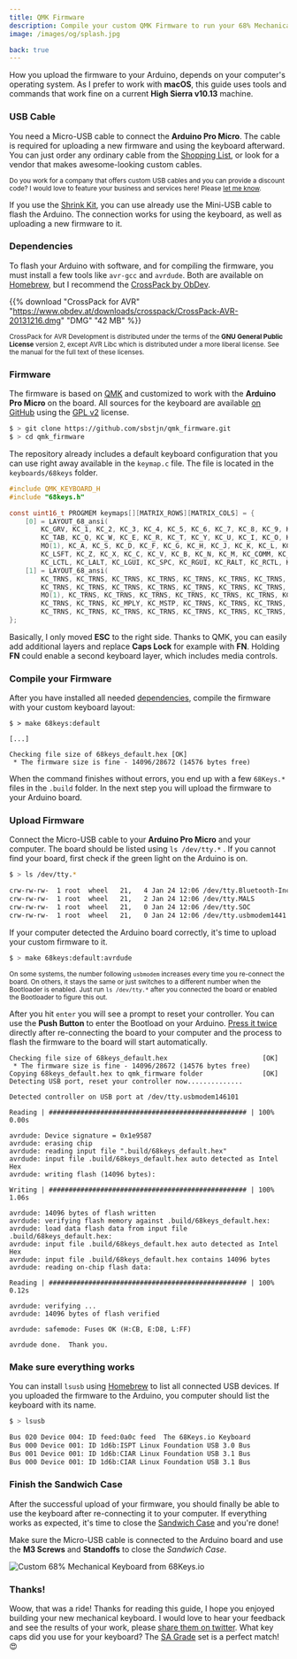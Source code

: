 ```yaml
---
title: QMK Firmware
description: Compile your custom QMK Firmware to run your 68% Mechanical Keyboard. A complete shopping list helps you with ordering all parts, and a detailed DIY guide with photos supports you in building your own mechanical keyboard.
image: /images/og/splash.jpg

back: true
---
```


How you upload the firmware to your Arduino, depends on your computer's operating system. As I prefer to work with **macOS**, this guide uses tools and commands that work fine on a current **High Sierra v10.13** machine.

### USB Cable

You need a Micro-USB cable to connect the **Arduino Pro Micro**. The cable is required for uploading a new firmware and using the keyboard afterward. You can just order any ordinary cable from the [Shopping List][parts], or look for a vendor that makes awesome-looking custom cables.

<small>Do you work for a company that offers custom USB cables and you can provide a discount code? I would love to feature your business and services here! Please [let me know][sbstjn].</small>

If you use the [Shrink Kit][shrink], you can use already use the Mini-USB cable to flash the Arduino. The connection works for using the keyboard, as well as uploading a new firmware to it.

### Dependencies

To flash your Arduino with software, and for compiling the firmware, you must install a few tools like `avr-gcc` and `avrdude`. Both are available on [Homebrew][homebrew], but I recommend the [CrossPack by ObDev][crosspack].

{{% download "CrossPack for AVR" "https://www.obdev.at/downloads/crosspack/CrossPack-AVR-20131216.dmg" "DMG" "42 MB" %}}

<small>CrossPack for AVR Development is distributed under the terms of the **GNU General Public License** version 2, except AVR Libc which is distributed under a more liberal license. See the manual for the full text of these licenses.</small>

### Firmware

The firmware is based on [QMK][qmk] and customized to work with the **Arduino Pro Micro** on the board. All sources for the keyboard are available [on GitHub][firmware] using the [GPL v2][license] license.

```bash
$ > git clone https://github.com/sbstjn/qmk_firmware.git
$ > cd qmk_firmware
```

The repository already includes a default keyboard configuration that you can use right away available in the `keymap.c` file. The file is located in the `keyboards/68keys` folder.

```c
#include QMK_KEYBOARD_H
#include "68keys.h"

const uint16_t PROGMEM keymaps[][MATRIX_ROWS][MATRIX_COLS] = {
    [0] = LAYOUT_68_ansi(
        KC_GRV, KC_1, KC_2, KC_3, KC_4, KC_5, KC_6, KC_7, KC_8, KC_9, KC_0, KC_MINS, KC_EQL, KC_BSPC, KC_ESC, KC_PGUP,
        KC_TAB, KC_Q, KC_W, KC_E, KC_R, KC_T, KC_Y, KC_U, KC_I, KC_O, KC_P, KC_LBRC, KC_RBRC, KC_BSLS, KC_DEL, KC_PGDN,
        MO(1), KC_A, KC_S, KC_D, KC_F, KC_G, KC_H, KC_J, KC_K, KC_L, KC_SCLN, KC_QUOT, KC_ENT,
        KC_LSFT, KC_Z, KC_X, KC_C, KC_V, KC_B, KC_N, KC_M, KC_COMM, KC_DOT, KC_SLSH, KC_RSFT, KC_UP,
        KC_LCTL, KC_LALT, KC_LGUI, KC_SPC, KC_RGUI, KC_RALT, KC_RCTL, KC_LEFT, KC_DOWN, KC_RGHT),
    [1] = LAYOUT_68_ansi(
        KC_TRNS, KC_TRNS, KC_TRNS, KC_TRNS, KC_TRNS, KC_TRNS, KC_TRNS, KC_TRNS, KC_TRNS, KC_TRNS, KC_TRNS, KC_TRNS, KC_TRNS, KC_TRNS, KC_TRNS, KC_TRNS,
        KC_TRNS, KC_TRNS, KC_TRNS, KC_TRNS, KC_TRNS, KC_TRNS, KC_TRNS, KC_TRNS, KC_TRNS, KC_TRNS, KC_TRNS, KC_TRNS, KC_TRNS, KC_TRNS, KC_TRNS, KC_TRNS,
        MO(1), KC_TRNS, KC_TRNS, KC_TRNS, KC_TRNS, KC_TRNS, KC_TRNS, KC_TRNS, KC_TRNS, KC_TRNS, KC_TRNS, KC_TRNS, KC_TRNS,
        KC_TRNS, KC_TRNS, KC_MPLY, KC_MSTP, KC_TRNS, KC_TRNS, KC_TRNS, KC_TRNS, KC_TRNS, KC_TRNS, KC_TRNS, KC_TRNS, KC_VOLU,
        KC_TRNS, KC_TRNS, KC_TRNS, KC_TRNS, KC_TRNS, KC_TRNS, KC_TRNS, KC_MPRV, KC_VOLD, KC_MNXT)
};
```

Basically, I only moved **ESC** to the right side. Thanks to QMK, you can easily add additional layers and replace **Caps Lock** for example with **FN**. Holding **FN** could enable a second keyboard layer, which includes media controls.

### Compile your Firmware

After you have installed all needed [dependencies](#dependencies), compile the firmware with your custom keyboard layout:

```
$ > make 68keys:default

[...]

Checking file size of 68keys_default.hex [OK]
 * The firmware size is fine - 14096/28672 (14576 bytes free)
```

When the command finishes without errors, you end up with a few `68Keys.*` files in the `.build` folder. In the next step you will upload the firmware to your Arduino board.

### Upload Firmware

Connect the Micro-USB cable to your **Arduino Pro Micro** and your computer. The board should be listed using `ls /dev/tty.*` . If you cannot find your board, first check if the green light on the Arduino is on.

```bash
$ > ls /dev/tty.*

crw-rw-rw-  1 root  wheel   21,   4 Jan 24 12:06 /dev/tty.Bluetooth-Incoming-Port
crw-rw-rw-  1 root  wheel   21,   2 Jan 24 12:06 /dev/tty.MALS
crw-rw-rw-  1 root  wheel   21,   0 Jan 24 12:06 /dev/tty.SOC
crw-rw-rw-  1 root  wheel   21,   0 Jan 24 12:06 /dev/tty.usbmodem1441
```

If your computer detected the Arduino board correctly, it's time to upload your custom firmware to it.

```bash
$ > make 68keys:default:avrdude
```

<small>On some systems, the number following `usbmodem` increases every time you re-connect the board. On others, it stays the same or just switches to a different number when the Bootloader is enabled. Just run `ls /dev/tty.*` after you connected the board or enabled the Bootloader to figure this out.</small>

After you hit `enter` you will see a prompt to reset your controller. You can use the **Push Button** to enter the Bootload on your Arduino. [Press it twice][bootloader] directly after re-connecting the board to your computer and the process to flash the firmware to the board will start automatically.

```
Checking file size of 68keys_default.hex                        [OK]
 * The firmware size is fine - 14096/28672 (14576 bytes free)
Copying 68keys_default.hex to qmk_firmware folder               [OK]
Detecting USB port, reset your controller now..............

Detected controller on USB port at /dev/tty.usbmodem146101

Reading | ################################################## | 100% 0.00s

avrdude: Device signature = 0x1e9587
avrdude: erasing chip
avrdude: reading input file ".build/68keys_default.hex"
avrdude: input file .build/68keys_default.hex auto detected as Intel Hex
avrdude: writing flash (14096 bytes):

Writing | ################################################## | 100% 1.06s

avrdude: 14096 bytes of flash written
avrdude: verifying flash memory against .build/68keys_default.hex:
avrdude: load data flash data from input file .build/68keys_default.hex:
avrdude: input file .build/68keys_default.hex auto detected as Intel Hex
avrdude: input file .build/68keys_default.hex contains 14096 bytes
avrdude: reading on-chip flash data:

Reading | ################################################## | 100% 0.12s

avrdude: verifying ...
avrdude: 14096 bytes of flash verified

avrdude: safemode: Fuses OK (H:CB, E:D8, L:FF)

avrdude done.  Thank you.
```

### Make sure everything works

You can install `lsusb` using [Homebrew][homebrew] to list all connected USB devices. If you uploaded the firmware to the Arduino, you computer should list the keyboard with its name.

```bash
$ > lsusb

Bus 020 Device 004: ID feed:0a0c feed  The 68Keys.io Keyboard
Bus 000 Device 001: ID 1d6b:ISPT Linux Foundation USB 3.0 Bus
Bus 001 Device 001: ID 1d6b:CIAR Linux Foundation USB 3.1 Bus
Bus 000 Device 001: ID 1d6b:CIAR Linux Foundation USB 3.1 Bus
```

### Finish the Sandwich Case

After the successful upload of your firmware, you should finally be able to use the keyboard after re-connecting it to your computer. If everything works as expected, it's time to close the [Sandwich Case][case] and you're done!

Make sure the Micro-USB cable is connected to the Arduino board and use the **M3 Screws** and **Standoffs** to close the _Sandwich Case_.

![Custom 68% Mechanical Keyboard from 68Keys.io](/images/intro.jpg)

### Thanks!

Woow, that was a ride! Thanks for reading this guide, I hope you enjoyed building your new mechanical keyboard. I would love to hear your feedback and see the results of your work, please [share them on twitter][twitter]. What key caps did you use for your keyboard? The [SA Grade][grade] set is a perfect match! 😍

[sbstjn]: https://twitter.com/sbstjn
[twitter]: https://twitter.com/68Keys
[github]: https://github.com/sbstjn/68keys.io
[homebrew]: https://breh.sh
[crosspack]: https://www.obdev.at/products/crosspack/download.html
[parts]: /parts
[firmware]: https://github.com/sbstjn/qmk_firmware/tree/master/keyboards/68keys
[license]: https://github.com/sbstjn/qmk_firmware/blob/master/LICENSE
[bootloader]: https://learn.sparkfun.com/tutorials/pro-micro--fio-v3-hookup-guide/troubleshooting-and-faq#ts-reset
[case]: /guide/case
[grade]: http://www.keyset.design/
[qmk]: https://github.com/qmk/qmk_firmware
[di0ib]: https://github.com/di0ib/
[teensy]: https://www.pjrc.com/teensy/
[shrink]: /parts/#shrink-kit
